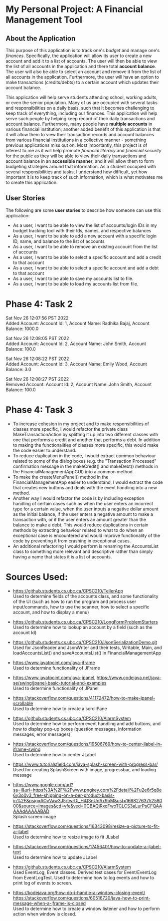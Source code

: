 # My Personal Project: A Financial Management Tool

## About the Application
This purpose of this application is to track one's *budget* and manage one's *finances*. Specifically, the application 
will allow its user to create a new account and add it to a list of accounts. The user will then be able to view the 
list of all accounts in the application and there total **account balance**. The user will also be able to select an 
account and remove it from the list of all accounts in the application. Furthermore, the user will have an option to 
make transactions (credits/debts) to a certain account which updates their account balance.

This application will help serve students attending school, working adults, or even the senior population. Many of us 
are occupied with several tasks and responsibilities on a daily basis, such that it becomes challenging to keep track of
everything, including our finances. This application will help serve such people by helping keep record of their daily 
transactions and account balance. Furthermore, many people have **multiple accounts** in various financial institution; 
another added benefit of this application is that it will allow them to view their transaction records and account 
balances from various financial institutions in a collective manner - something previous applications miss out on. Most 
importantly, this project is of interest to me as it will help promote *financial literacy* and *financial security* for
the public as they will be able to view their daily transactions and account balance in an **accessible 
manner**, and it will allow them to form budgeting strategies around that information. As a student occupied with 
several responsibilities and tasks, I understand how difficult, yet how important it is to keep track of such 
information, which is what motivates me to create this application.

## User Stories
The following are some **user stories** to describe how someone can use this application:
- As a user, I want to be able to view the list of accounts/login IDs in my budget tracking tool with their Ids, names,
  and respective balances
- As a user, I want to be able to add a new account with a specific login ID, name, and balance to the list of accounts
- As a user, I want to be able to remove an existing account from the list of accounts
- As a user, I want to be able to select a specific account and add a credit to that account
- As a user, I want to be able to select a specific account and add a debt to that account
- As a user, I want to be able to save my accounts list to file.
- As a user, I want to be able to load my accounts list from file.

# Phase 4: Task 2
Sat Nov 26 12:07:56 PST 2022
<br>Added Account: Account Id: 1, Account Name: Radhika Bajaj, Account Balance: 1000.0

Sat Nov 26 12:08:05 PST 2022
<br>Added Account: Account Id: 2, Account Name: John Smith, Account Balance: 100.0

Sat Nov 26 12:08:22 PST 2022
<br>Added Account: Account Id: 3, Account Name: Emily Wood, Account Balance: 3.0

Sat Nov 26 12:08:27 PST 2022
<br>Removed Account: Account Id: 2, Account Name: John Smith, Account Balance: 100.0

# Phase 4: Task 3
- To increase cohesion in my project and to make responsibilities of classes more specific, I would refactor the private 
class MakeTransactionAction by splitting it up into two different classes with one that performs a credit and another 
that performs a debt. In addition to making the functionalities of classes more specific, this would make the code easier to 
understand.
- To reduce duplication in the code, I would extract common behaviour related to some of the dialog boxes (e.g. the 
"Transaction Processed" confirmation message in the makeCredit() and makeDebt() methods in the 
FinancialManagementAppGUI) into a common method.
- To make the createMenuPanel() method in the FinancialManagementApp easier to understand, I would extract the code that
creates new buttons and deals with the event handling into a new method.
- Another way I would refactor the code is by including exception handling of certain cases such as when the user enters
an incorrect type for a certain value, when the user inputs a negative dollar amount as the initial balance, if the user
enters a negative amount to make a transaction with, or if the user enters an amount greater than the balance to make a 
debt. This would reduce duplications in certain methods by extracting behaviour related to what to do when an exceptional case 
is encountered and would improve functionality of the code by preventing it from crashing in exceptional cases.
- An additional refactoring I would perform is renaming the AccountsList class to something more relevant and 
descriptive rather than simply having a name that states it is a list of accounts.

# Sources Used:

- https://github.students.cs.ubc.ca/CPSC210/TellerApp
  <br>Used to determine fields of the accounts class, and
  some functionality of the UI (such as how to run the program and process user input/commands,
  how to use the scanner, how to select a specific account, and how to display a menu)

- https://github.students.cs.ubc.ca/CPSC210/LongFormProblemStarters
  <br>Used to determine how to lookup an account by a field (such as the account Id)

- https://github.students.cs.ubc.ca/CPSC210/JsonSerializationDemo.git
  <br>Used for JsonReader and JsonWriter and their tests, Writable, Main,
  and loadAccountsList() and saveAccountsList() in FinancialManagementApp

- https://www.javatpoint.com/java-jframe
  <br>Used to determine functionality of JFrame

- https://www.javatpoint.com/java-jpanel, https://www.codejava.net/java-se/swing/jpanel-basic-tutorial-and-examples
  <br>Used to determine functionality of JPanel

- https://stackoverflow.com/questions/41172472/how-to-make-jpanel-scrollable
  <br>Used to determine how to create a scrollPane

- https://github.students.cs.ubc.ca/CPSC210/AlarmSystem
  <br>Used to determine how to perform event handling and add buttons, and how to display pop-up boxes
  (question messages, information messages, error messages)

- https://stackoverflow.com/questions/19506769/how-to-center-jlabel-in-jframe-swing
  <br>Used to determine how to center JLabel

- https://www.tutorialsfield.com/java-splash-screen-with-progress-bar/
  <br>Used for creating SplashScreen with image, progressbar, and loading message

- https://www.google.com/url?sa=i&url=https%3A%2F%2Fwww.pngkey.com%2Fdetail%2Fu2e6r5q8e6y3o0y3_free-shipping-on-a-per-product-basis-in%2F&psig=AOvVaw3J5rtwrDi_HiQSnUnAx9bM&ust=1668276375258000&source=images&cd=vfe&ved=0CBAQjRxqFwoTCLCS3aLurPsCFQAAAAAdAAAAABAD
  <br>Splash screen image

- https://stackoverflow.com/questions/16343098/resize-a-picture-to-fit-a-jlabel
  <br>Used to determine how to resize image to fit JLabel

- https://stackoverflow.com/questions/17456401/how-to-update-a-jlabel-text
  <br>Used to determine how to update JLabel

- https://github.students.cs.ubc.ca/CPSC210/AlarmSystem
  <br>Used EventLog, Event classes. Derived test cases for Event/EventLog from EventLogTest. 
  Used to determine how to log events and how to print log of events to screen.

- https://kodejava.org/how-do-i-handle-a-window-closing-event/
  <br>https://stackoverflow.com/questions/60516720/java-how-to-print-message-when-a-jframe-is-closed
  <br>Used to determine how to create a window listener and how to perform action when window is closed.
